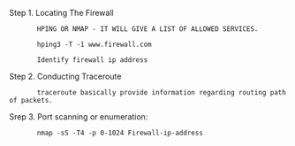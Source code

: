 Step 1. Locating The Firewall

           HPING OR NMAP - IT WILL GIVE A LIST OF ALLOWED SERVICES.
           
           hping3 -T -1 www.firewall.com
           
           Identify firewall ip address

Step 2. Conducting Traceroute
           
           traceroute basically provide information regarding routing path of packets.
           
Srep 3. Port scanning or enumeration:
      
           nmap -sS -T4 -p 0-1024 Firewall-ip-address
           
